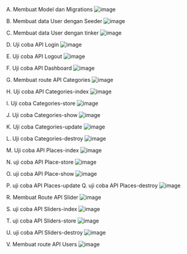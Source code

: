A. Membuat Model dan Migrations
![image](https://github.com/user-attachments/assets/f96a8236-a90f-4ab6-9bab-a075e6662841)

B. Membuat data User dengan Seeder
![image](https://github.com/user-attachments/assets/9680f60f-d2b3-43d0-bfe3-c4cd5e03ed2c)

C. Membuat data User dengan tinker
![image](https://github.com/user-attachments/assets/e664f111-7ca1-45e5-8ee1-5ea6a706e969)

D. Uji coba API Login
![image](https://github.com/user-attachments/assets/3cab8a3c-c5bf-4b8b-965b-ef9784f28976)

E. Uji coba API Logout
![image](https://github.com/user-attachments/assets/13814d0e-1d2f-469c-929f-1d545b705d50)

F. Uji coba API Dashboard
![image](https://github.com/user-attachments/assets/1b927c53-7f7d-4cf7-8934-fba01abe2ba4)

G. Membuat route API Categories
![image](https://github.com/user-attachments/assets/c15a5aa7-4234-4199-b862-e38f4aef7531)

H. Uji coba API Categories-index
![image](https://github.com/user-attachments/assets/15103add-ced5-4931-b0cd-ac894bb78c07)

I. Uji coba Categories-store
![image](https://github.com/user-attachments/assets/bbe7e971-4680-409f-b859-a5854941f78b)

J. Uji coba Categories-show
![image](https://github.com/user-attachments/assets/ceb97031-724f-4f10-aa1c-8ef5385ab6c3)

K. Uji coba Categories-update
![image](https://github.com/user-attachments/assets/23a24f38-0ea5-4086-ae38-1fda2091b149)

L. Uji coba Categories-destroy
![image](https://github.com/user-attachments/assets/7856880a-021c-463a-b6a8-421b5710656d)

M. Uji coba API Places-index
![image](https://github.com/user-attachments/assets/fb422925-5266-49b6-9d5f-66c55329ea8b)

N. uji coba API Place-store
![image](https://github.com/user-attachments/assets/630c0c12-8df5-4add-aaa3-22a18e885712)

O. uji coba API Place-show
![image](https://github.com/user-attachments/assets/fca99f62-9b6d-4e3f-a197-e67eb8b135bc)

P. uji coba API Places-update
Q. uji coba API Places-destroy
![image](https://github.com/user-attachments/assets/610d8840-bdb2-4d7d-90f4-ace37e37798f)

R. Membuat Route API Slider
![image](https://github.com/user-attachments/assets/a6e0d650-80a7-4f63-b886-815f8998b91b)

S. uji coba API Sliders-index
![image](https://github.com/user-attachments/assets/e6269429-0709-4759-be7a-857a3c2a3f5a)

T. uji coba API Sliders-store
![image](https://github.com/user-attachments/assets/1ff7a0c5-8265-4770-8d24-54dc2e9fdc81)

U. uji coba API Sliders-destroy
![image](https://github.com/user-attachments/assets/d1fcb90c-015a-4f2a-b9cf-dc78419d29b7)

V. Membuat route API Users
![image](https://github.com/user-attachments/assets/327f7a18-1721-43fa-b811-c2d7a7ba13cd)

